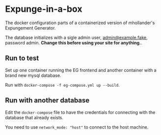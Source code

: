 # Expunge-in-a-box

The docker configuration parts of a containerized version of mhollander's Expungement Generator.

The database initializes with a sigle admin user, admin@example.fake, password admin. __Change this before using your site for anything.__.

## Run to test

Set up one container running the EG frontend and another container with a brand new mysql database.

Run with `docker-compose -f eg-compose.yml up --build`.

## Run with another database

Edit the `docker-compose` file to have the credentials for connecting with the database that already exists.

You need to use `network_mode: "host"` to connect to the host machine.
